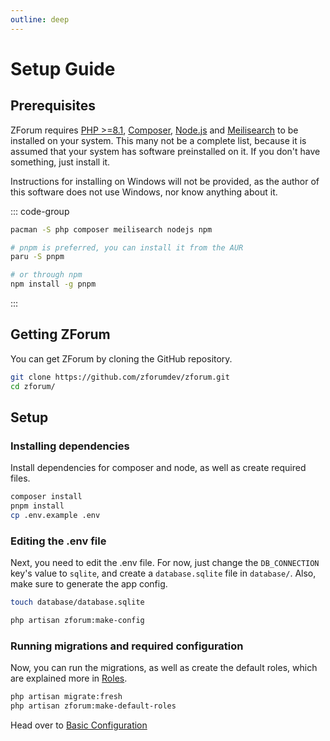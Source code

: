```yaml
---
outline: deep
---
```


# Setup Guide

## Prerequisites

ZForum requires [PHP >=8.1](https://php.net), [Composer](https://getcomposer.org/), [Node.js](https://nodejs.org/) and [Meilisearch](https://www.meilisearch.com/) to be installed on your system. This many not be a complete list, because it is assumed that your system has software preinstalled on it. If you don't have something, just install it.

 Instructions for installing on Windows will not be provided, as the author of this software does not use Windows, nor know anything about it.

<!-- add instructions for other operating systems -->

::: code-group

```sh [Arch Linux]
pacman -S php composer meilisearch nodejs npm

# pnpm is preferred, you can install it from the AUR
paru -S pnpm

# or through npm
npm install -g pnpm
```

:::

## Getting ZForum

You can get ZForum by cloning the GitHub repository.

```sh
git clone https://github.com/zforumdev/zforum.git
cd zforum/
```

## Setup

### Installing dependencies

Install dependencies for composer and node, as well as create required files.

```sh
composer install
pnpm install
cp .env.example .env
```

### Editing the .env file

Next, you need to edit the .env file. For now, just change the `DB_CONNECTION` key's value to `sqlite`, and create a `database.sqlite` file in `database/`. Also, make sure to generate the app config.

```sh
touch database/database.sqlite

php artisan zforum:make-config
```

### Running migrations and required configuration

Now, you can run the migrations, as well as create the default roles, which are explained more in [Roles](/docs/roles).

```sh
php artisan migrate:fresh
php artisan zforum:make-default-roles
```

Head over to [Basic Configuration](/docs/basic-configuration)